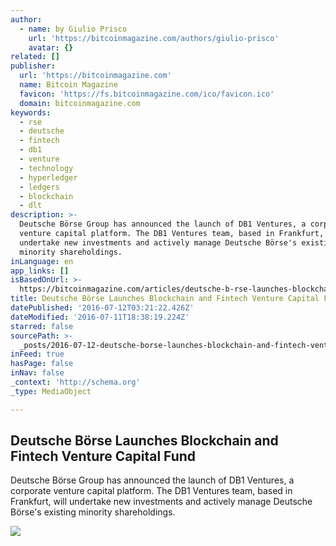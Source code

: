 ```yaml
---
author:
  - name: by Giulio Prisco
    url: 'https://bitcoinmagazine.com/authors/giulio-prisco'
    avatar: {}
related: []
publisher:
  url: 'https://bitcoinmagazine.com'
  name: Bitcoin Magazine
  favicon: 'https://fs.bitcoinmagazine.com/ico/favicon.ico'
  domain: bitcoinmagazine.com
keywords:
  - rse
  - deutsche
  - fintech
  - db1
  - venture
  - technology
  - hyperledger
  - ledgers
  - blockchain
  - dlt
description: >-
  Deutsche Börse Group has announced the launch of DB1 Ventures, a corporate
  venture capital platform. The DB1 Ventures team, based in Frankfurt, will
  undertake new investments and actively manage Deutsche Börse's existing
  minority shareholdings.
inLanguage: en
app_links: []
isBasedOnUrl: >-
  https://bitcoinmagazine.com/articles/deutsche-b-rse-launches-blockchain-and-fintech-venture-capital-fund-1468256584
title: Deutsche Börse Launches Blockchain and Fintech Venture Capital Fund
datePublished: '2016-07-12T03:21:22.426Z'
dateModified: '2016-07-11T18:38:19.224Z'
starred: false
sourcePath: >-
  _posts/2016-07-12-deutsche-borse-launches-blockchain-and-fintech-venture-capit.md
inFeed: true
hasPage: false
inNav: false
_context: 'http://schema.org'
_type: MediaObject

---
```

<article style=""><h1>Deutsche Börse Launches Blockchain and Fintech Venture Capital Fund</h1><p>Deutsche Börse Group has announced the launch of DB1 Ventures, a corporate venture capital platform. The DB1 Ventures team, based in Frankfurt, will undertake new investments and actively manage Deutsche Börse's existing minority shareholdings.</p><img src="https://fs.bitcoinmagazine.com/img/articles/deutsche-b-rse-launches-blockchain-and-fintech-venture-capital-fund.jpg" /></article>